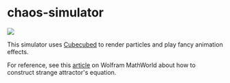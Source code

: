 # chaos-simulator

![](/public/demo.png)

This simulator uses [Cubecubed](https://github.com/imaphatduc/cubecubed) to render particles and play fancy animation effects.

For reference, see this [article](https://mathworld.wolfram.com/StrangeAttractor.html) on Wolfram MathWorld about how to construct strange attractor's equation.
